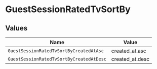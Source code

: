 # GuestSessionRatedTvSortBy


## Values

| Name                                     | Value                                    |
| ---------------------------------------- | ---------------------------------------- |
| `GuestSessionRatedTvSortByCreatedAtAsc`  | created_at.asc                           |
| `GuestSessionRatedTvSortByCreatedAtDesc` | created_at.desc                          |